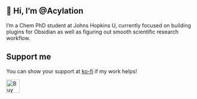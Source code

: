## 👋 Hi, I’m @Acylation
I’m a Chem PhD student at Johns Hopkins U, currently focused on building plugins for Obsidian as well as figuring out smooth scientific research workflow.

<!---
Acylation/Acylation is a ✨ special ✨ repository because its `README.md` (this file) appears on your GitHub profile.
You can click the Preview link to take a look at your changes.
--->

## Support me

You can show your support at [ko-fi](https://ko-fi.com/acylation) if my work helps!

<a href='https://ko-fi.com/F1F0P1BN0' target='_blank'><img height='36' style='border:0px;height:36px;' src='https://storage.ko-fi.com/cdn/kofi1.png?v=3' border='0' alt='Buy Me a Coffee at ko-fi.com' /></a>
